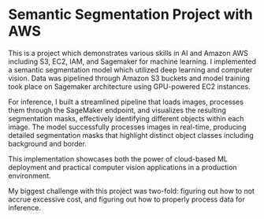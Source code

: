# Semantic Segmentation Project with AWS

This is a project which demonstrates various skills in AI and Amazon AWS including S3, EC2, IAM, and Sagemaker for machine learning. I implemented a semantic segmentation model which utilized deep learning and computer vision. Data was pipelined through Amazon S3 buckets and model training took place on Sagemaker architecture using GPU-powered EC2 instances. 

For inference, I built a streamlined pipeline that loads images, processes them through the SageMaker endpoint, and visualizes the resulting segmentation masks, effectively identifying different objects within each image. The model successfully processes images in real-time, producing detailed segmentation masks that highlight distinct object classes including background and border.

This implementation showcases both the power of cloud-based ML deployment and practical computer vision applications in a production environment.

My biggest challenge with this project was two-fold: figuring out how to not accrue excessive cost, and figuring out how to properly process data for inference.
